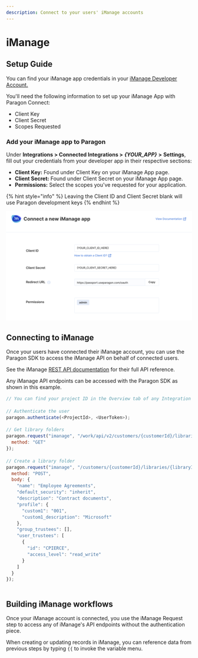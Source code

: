 ```yaml
---
description: Connect to your users' iManage accounts
---
```


# iManage

## Setup Guide

You can find your iManage app credentials in your [iManage Developer Account.](https://docs.imanage.com/cc-help/10.3.2/en/Applications.html)

You'll need the following information to set up your iManage App with Paragon Connect:

* Client Key
* Client Secret
* Scopes Requested

### Add your iManage app to Paragon

Under **Integrations > Connected Integrations >** _**{YOUR\_APP}**_ **>** **Settings**, fill out your credentials from your developer app in their respective sections:

* **Client Key:** Found under Client Key on your iManage App page.
* **Client Secret:** Found under Client Secret on your iManage App page.
* **Permissions:** Select the scopes you've requested for your application.

{% hint style="info" %}
Leaving the Client ID and Client Secret blank will use Paragon development keys
{% endhint %}

![](<../../.gitbook/assets/Connecting your iManage app to Paragon Connect.png>)

## Connecting to iManage

Once your users have connected their iManage account, you can use the Paragon SDK to access the iManage API on behalf of connected users.

See the iManage [REST API documentation](https://docs.imanage.com/cc-help/10.3.2/en/Applications.html) for their full API reference.

Any iManage API endpoints can be accessed with the Paragon SDK as shown in this example.

```javascript
// You can find your project ID in the Overview tab of any Integration

// Authenticate the user
paragon.authenticate(<ProjectId>, <UserToken>);
            
// Get library folders
paragon.request("imanage", "/work/api/v2/customers/{customerId}/libraries/{libraryId}/folders", {
  method: "GET"
});

// Create a library folder
paragon.request("imanage", "/customers/{customerId}/libraries/{libraryId}/folders/{folderId}/subfolders", {
  method: "POST",
  body: {
    "name": "Employee Agreements",
    "default_security": "inherit",
    "description": "Contract documents",
    "profile": {
      "custom1": "001",
      "custom1_description": "Microsoft"
    },
    "group_trustees": [],
    "user_trustees": [
      {
        "id": "CPIERCE",
        "access_level": "read_write"
      }
    ]
  }
});
  
```

## Building iManage workflows

Once your iManage account is connected, you use the iManage Request step to access any of iManage's API endpoints without the authentication piece.

When creating or updating records in iManage, you can reference data from previous steps by typing `{{` to invoke the variable menu.
